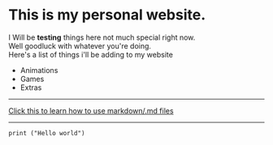 # This is my personal website.
  
I Will be **testing** things here not much special right now.  
Well goodluck with whatever you're doing.  
Here's a list of things i'll be adding to my website  
- Animations 
- Games
- Extras  

_____________  
  
[Click this to learn how to use markdown/.md files](https://www.lifewire.com/md-file-4143558 "This will lead to a page about .md/markdown files")  
  
_____________  
  
`print ("Hello world")`
